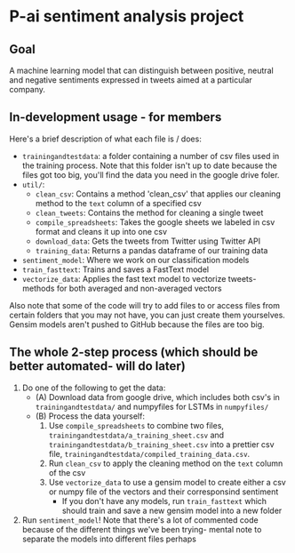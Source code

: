 # P-ai sentiment analysis project

## Goal

A machine learning model that can distinguish between positive, neutral and negative sentiments expressed in tweets aimed at a particular company.

## In-development usage - for members

Here's a brief description of what each file is / does:

* `trainingandtestdata`: a folder containing a number of csv files used in the training process. Note that this folder isn't up to date because the files got too big, you'll find the data you need in the google drive foler.
* `util/`:
    * `clean_csv`: Contains a method 'clean_csv' that applies our cleaning method to the `text` column of a specified csv
    * `clean_tweets`: Contains the method for cleaning a single tweet
    * `compile_spreadsheets`: Takes the google sheets we labeled in csv format and cleans it up into one csv
    * `download_data`: Gets the tweets from Twitter using Twitter API
    * `training_data`: Returns a pandas dataframe of our training data
* `sentiment_model`: Where we work on our classification models
* `train_fasttext`: Trains and saves a FastText model
* `vectorize_data`: Applies the fast text model to vectorize tweets- methods for both averaged and non-averaged vectors

Also note that some of the code will try to add files to or access files from certain folders that you may not have, you can just create them yourselves. Gensim models aren't pushed to GitHub because the files are too big.

## The whole 2-step process (which should be better automated- will do later)
1. Do one of the following to get the data:
    * (A) Download data from google drive, which includes both csv's in `trainingandtestdata/` and numpyfiles for LSTMs in `numpyfiles/`
    * (B) Process the data yourself:
        1. Use `compile_spreadsheets` to combine two files, `trainingandtestdata/a_training_sheet.csv` and `trainingandtestdata/b_training_sheet.csv` into a prettier csv file, `trainingandtestdata/compiled_training_data.csv`.
        2. Run `clean_csv` to apply the cleaning method on the `text` column of the csv
        3. Use `vectorize_data` to use a gensim model to create either a csv or numpy file of the vectors and their corresponsind sentiment
            * If you don't have any models, run `train_fasttext` which should train and save a new gensim model into a new folder
2. Run `sentiment_model`! Note that there's a lot of commented code because of the different things we've been trying- mental note to separate the models into different files perhaps
